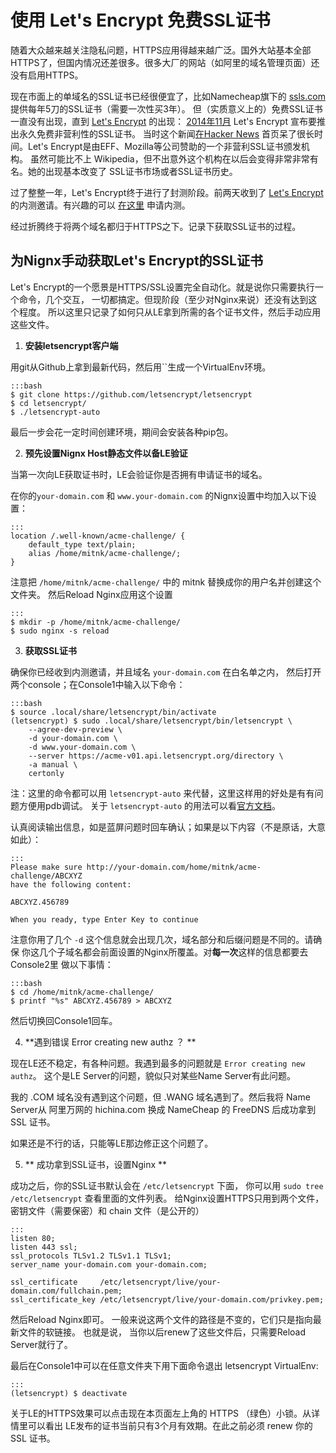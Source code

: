 使用 Let's Encrypt 免费SSL证书
=============================


随着大众越来越关注隐私问题，HTTPS应用得越来越广泛。国外大站基本全部
HTTPS了，但国内情况还差很多。很多大厂的网站（如阿里的域名管理页面）还
没有启用HTTPS。

现在市面上的单域名的SSL证书已经很便宜了，比如Namecheap旗下的
[ssls.com](https://www.ssls.com/) 提供每年5刀的SSL证书（需要一次性买3年）。
但（实质意义上的）免费SSL证书一直没有出现，直到
[Let's Encrypt](https://letsencrypt.org/) 的出现：
[2014年11月](https://www.eff.org/deeplinks/2014/11/certificate-authority-encrypt-entire-web)
Let's Encrypt 宣布要推出永久免费非营利性的SSL证书。
当时这个新闻[在Hacker News](https://news.ycombinator.com/item?id=8624160)
首页呆了很长时间。Let's Encrypt是由EFF、Mozilla等公司赞助的一个非营利SSL证书颁发机构。
虽然可能比不上 Wikipedia，但不出意外这个机构在以后会变得非常非常有名。她的出现基本改变了
SSL证书市场或者SSL证书历史。

过了整整一年，Let's Encrypt终于进行了封测阶段。前两天收到了
[Let's Encrypt](https://letsencrypt.org/) 的内测邀请。有兴趣的可以
[在这里](https://docs.google.com/a/letsencrypt.org/forms/d/15Ucm4A20y2rf9gySCTXD6yoLG6Tba7AwYgglV7CKHmM)
申请内测。

经过折腾终于将两个域名都归于HTTPS之下。记录下获取SSL证书的过程。


为Nignx手动获取Let's Encrypt的SSL证书
-------------------------------------

Let's Encrypt的一个愿景是HTTPS/SSL设置完全自动化。就是说你只需要执行一个命令，几个交互，
一切都搞定。但现阶段（至少对Nginx来说）还没有达到这个程度。
所以这里只记录了如何只从LE拿到所需的各个证书文件，然后手动应用这些文件。

1) **安装letsencrypt客户端**

用git从Github上拿到最新代码，然后用``生成一个VirtualEnv环境。

    :::bash
    $ git clone https://github.com/letsencrypt/letsencrypt
    $ cd letsencrypt/
    $ ./letsencrypt-auto

最后一步会花一定时间创建环境，期间会安装各种pip包。


2) **预先设置Nignx Host静态文件以备LE验证**

当第一次向LE获取证书时，LE会验证你是否拥有申请证书的域名。

在你的`your-domain.com` 和 `www.your-domain.com` 的Nignx设置中均加入以下设置：

    :::
    location /.well-known/acme-challenge/ {
        default_type text/plain;
        alias /home/mitnk/acme-challenge/;
    }

注意把 `/home/mitnk/acme-challenge/` 中的 mitnk 替换成你的用户名并创建这个文件夹。
然后Reload Nginx应用这个设置

    :::
    $ mkdir -p /home/mitnk/acme-challenge/
    $ sudo nginx -s reload


3) **获取SSL证书**

确保你已经收到内测邀请，并且域名 `your-domain.com` 在白名单之内，
然后打开两个console；在Console1中输入以下命令：

    :::bash
    $ source .local/share/letsencrypt/bin/activate
    (letsencrypt) $ sudo .local/share/letsencrypt/bin/letsencrypt \
        --agree-dev-preview \
        -d your-domain.com \
        -d www.your-domain.com \
        --server https://acme-v01.api.letsencrypt.org/directory \
        -a manual \
        certonly

注：这里的命令都可以用 `letsencrypt-auto` 来代替，这里这样用的好处是有有问题方便用pdb调试。
关于 `letsencrypt-auto` 的用法可以看[官方文档](https://letsencrypt.readthedocs.org/en/latest/using.html#installation-and-usage)。

认真阅读输出信息，如是蓝屏问题时回车确认；如果是以下内容（不是原话，大意如此）：

    :::
    Please make sure http://your-domain.com/home/mitnk/acme-challenge/ABCXYZ
    have the following content:

    ABCXYZ.456789

    When you ready, type Enter Key to continue

注意你用了几个 `-d` 这个信息就会出现几次，域名部分和后缀问题是不同的。请确保
你这几个子域名都会前面设置的Nginx所覆盖。对**每一次**这样的信息都要去Console2里
做以下事情：

    :::bash
    $ cd /home/mitnk/acme-challenge/
    $ printf "%s" ABCXYZ.456789 > ABCXYZ

然后切换回Console1回车。


4) **遇到错误 Error creating new authz ？ **

现在LE还不稳定，有各种问题。我遇到最多的问题就是 `Error creating new authz`。
这个是LE Server的问题，貌似只对某些Name Server有此问题。

我的 .COM 域名没有遇到这个问题，但 .WANG 域名遇到了。然后我将 Name Server从
阿里万网的 hichina.com 换成 NameCheap 的 FreeDNS 后成功拿到 SSL 证书。

如果还是不行的话，只能等LE那边修正这个问题了。


5) ** 成功拿到SSL证书，设置Nginx **

成功之后，你的SSL证书默认会在 `/etc/letsencrypt` 下面，
你可以用 `sudo tree /etc/letsencrypt` 查看里面的文件列表。
给Nginx设置HTTPS只用到两个文件，密钥文件（需要保密）和 chain 文件（是公开的）

    :::
    listen 80;
    listen 443 ssl;
    ssl_protocols TLSv1.2 TLSv1.1 TLSv1;
    server_name your-domain.com your-domain.com;

    ssl_certificate     /etc/letsencrypt/live/your-domain.com/fullchain.pem;
    ssl_certificate_key /etc/letsencrypt/live/your-domain.com/privkey.pem;

然后Reload Nginx即可。 一般来说这两个文件的路径是不变的，它们只是指向最新文件的软链接。
也就是说， 当你以后renew了这些文件后，只需要Reload Server就行了。

最后在Console1中可以在任意文件夹下用下面命令退出 letsencrypt VirtualEnv:

    :::
    (letsencrypt) $ deactivate

关于LE的HTTPS效果可以点击现在本页面左上角的 HTTPS （绿色）小锁。从详情里可以看出
LE发布的证书当前只有3个月有效期。在此之前必须 renew 你的SSL 证书。
